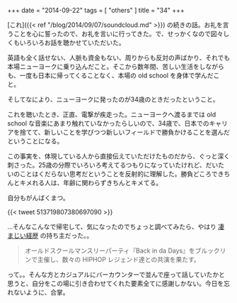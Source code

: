 +++
date = "2014-09-22"
tags = [ "others" ]
title = "34"
+++

[これ]({{< ref "/blog/2014/09/07/soundcloud.md" >}}) の続きの話。お礼を言うことを心に誓ったので、お礼を言いに行ってきた。で、せっかくなので図々しくもいろいろお話を聴かせていただいた。

<!--more-->

英語も全く話せない、人脈も資金もない、周りからも反対の声ばかり、それでも本場ニューヨークに乗り込んだこと。そこから数年間、苦しい生活をしながらも、一度も日本に帰ってくることなく、本場の old school を身体で学んだこと。

そしてなにより、ニューヨークに発ったのが34歳のときだったということ。

これを聴いたとき、正直、電撃が疾走った。ニューヨークへ渡るまでは old school な音楽にあまり触れていなかったらしいので、34歳で、日本でのキャリアを捨てて、新しいことを学びつつ新しいフィールドで勝負かけることを選んだということになる。

この事実を、体現している人から直接伝えていただけたものだから、ぐっと深く刺さった。25歳の分際でいろいろ考えてるつもりになっていたけれど、だいたいのことはくだらない思考だということを反射的に理解した。勝負どころできちんとキメれる人は、年齢に関わらずきちんとキメてる。

自分もがんばくまつ。

{{< tweet 513719807380697090 >}}

…そんなこんなで帰宅して、気になったのでちょっと調べてみたら、やはり [凄まじい経歴](http://djshark-ny.blogspot.jp/p/blog-page.html) の持ち主だった。。

> オールドスクールマンスリーパーティ『Back in da Days』をブルックリンで主催し、数々の HIPHOP レジェンド達との共演を果たす。

って。。そんな方とカジュアルにバーカウンターで並んで座って話していたかと思うと、自分をこの場に引き合わせてくれた要素全てに感謝しかない。今日を忘れないように、合掌。
